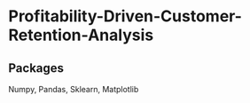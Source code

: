 # Profitability-Driven-Customer-Retention-Analysis

## Packages

Numpy, Pandas, Sklearn, Matplotlib
